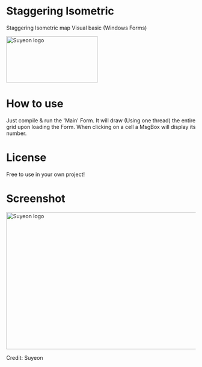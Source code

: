 # Staggering Isometric
Staggering Isometric map Visual basic (Windows Forms)

<div>
<img src="https://cloud.suyeon.org/github/staggeringlogo.png" alt="Suyeon logo" height="123" width="243">
<div>

# How to use
Just compile & run the 'Main' Form. It will draw (Using one thread) the entire grid upon loading the Form.
When clicking on a cell a MsgBox will display its number.

# License
Free to use in your own project!

# Screenshot
<div>
<img src="https://cloud.suyeon.org/github/screenisometric.PNG" alt="Suyeon logo" height="364" width="610">
<div>

Credit: Suyeon
